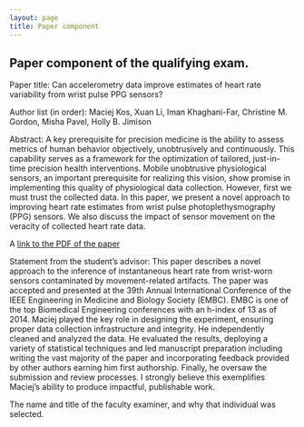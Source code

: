 ```yaml
---
layout: page
title: Paper component
---
```


<!-- Text stuff -->

<h2>Paper component of the qualifying exam.</h2>
<p> Paper title: Can accelerometry data improve estimates of heart rate variability from wrist pulse PPG sensors?</p>
<p> Author list (in order): Maciej Kos, Xuan Li, Iman Khaghani-Far, Christine M. Gordon, Misha Pavel, Holly B. Jimison</p>
<p> Abstract: A key prerequisite for precision medicine is the ability to assess metrics of human behavior objectively, unobtrusively and continuously. This capability serves as a framework for the optimization of tailored, just-in-time precision health interventions. Mobile unobtrusive physiological sensors, an important prerequisite for realizing this vision, show promise in implementing this quality of physiological data collection. However, first we must trust the collected data. In this paper, we present a novel approach to improving heart rate estimates from wrist pulse photoplethysmography (PPG) sensors. We also discuss the impact of sensor movement on the veracity of collected heart rate data.</p>
<p>A <a href="https://mkos.pl/assets/documents/paper_component_mkos.pdf"> link to the PDF of the paper</a></p>

<p>Statement from the student’s advisor: This paper describes a novel approach to the inference of instantaneous heart rate from wrist-worn sensors contaminated by movement-related artifacts. The paper was accepted and presented at the 39th Annual International Conference of the IEEE Engineering in Medicine and Biology Society (EMBC). EMBC is one of the top Biomedical Engineering conferences with an h-index of 13 as of 2014. Maciej played the key role in designing the experiment, ensuring proper data collection infrastructure and integrity. He independently cleaned and analyzed the data. He evaluated the results, deploying a variety of statistical techniques and led manuscript preparation including writing the vast majority of the paper and incorporating feedback provided by other authors earning him first authorship. Finally, he oversaw the submission and review processes. I strongly believe this exemplifies Maciej’s ability to produce impactful, publishable work.</p>
<p>The name and title of the faculty examiner, and why that individual was selected.</p>
